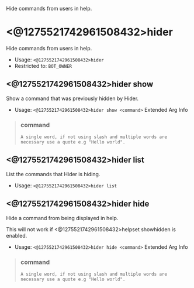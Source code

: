 Hide commands from users in help.

# <@1275521742961508432>hider
Hide commands from users in help.<br/>
 - Usage: `<@1275521742961508432>hider`
 - Restricted to: `BOT_OWNER`
## <@1275521742961508432>hider show
Show a command that was previously hidden by Hider.<br/>
 - Usage: `<@1275521742961508432>hider show <command>`
Extended Arg Info
> ### command
> ```
> A single word, if not using slash and multiple words are necessary use a quote e.g "Hello world".
> ```
## <@1275521742961508432>hider list
List the commands that Hider is hiding.<br/>
 - Usage: `<@1275521742961508432>hider list`
## <@1275521742961508432>hider hide
Hide a command from being displayed in help.<br/>

This will not work if <@1275521742961508432>helpset showhidden is enabled.<br/>
 - Usage: `<@1275521742961508432>hider hide <command>`
Extended Arg Info
> ### command
> ```
> A single word, if not using slash and multiple words are necessary use a quote e.g "Hello world".
> ```
